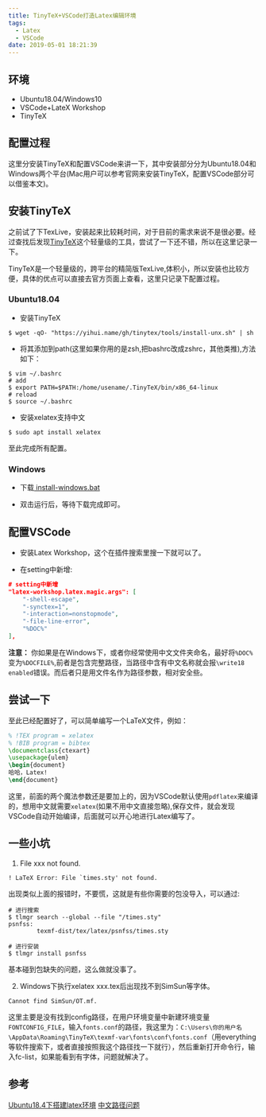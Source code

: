 ```yaml
---
title: TinyTeX+VSCode打造Latex编辑环境
tags:
  - Latex
  - VSCode
date: 2019-05-01 18:21:39
---
```



## 环境

- Ubuntu18.04/Windows10
- VSCode+LateX Workshop
- TinyTeX

## 配置过程

这里分安装TinyTeX和配置VSCode来讲一下，其中安装部分分为Ubuntu18.04和Windows两个平台(Mac用户可以参考官网来安装TinyTeX，配置VSCode部分可以借鉴本文)。

## 安装TinyTeX

之前试了下TexLive，安装起来比较耗时间，对于目前的需求来说不是很必要。经过查找后发现[TinyTeX](https://yihui.name/tinytex/)这个轻量级的工具，尝试了一下还不错，所以在这里记录一下。

TinyTeX是一个轻量级的，跨平台的精简版TexLive,体积小，所以安装也比较方便，具体的优点可以直接去官方页面上查看，这里只记录下配置过程。

### Ubuntu18.04

- 安装TinyTeX

```shell
$ wget -qO- "https://yihui.name/gh/tinytex/tools/install-unx.sh" | sh
```

- 将其添加到path(这里如果你用的是zsh,把bashrc改成zshrc，其他类推),方法如下：

```shell
$ vim ~/.bashrc
# add
$ export PATH=$PATH:/home/usename/.TinyTeX/bin/x86_64-linux
# reload
$ source ~/.bashrc
```

- 安装xelatex支持中文

```shell
$ sudo apt install xelatex
```

至此完成所有配置。

### Windows

- 下载[ install-windows.bat](https://yihui.name/gh/tinytex/tools/install-windows.bat)

- 双击运行后，等待下载完成即可。

## 配置VSCode

- 安装Latex Workshop，这个在插件搜索里搜一下就可以了。

- 在setting中新增:

```json
# setting中新增
"latex-workshop.latex.magic.args": [
    "-shell-escape",
    "-synctex=1",
    "-interaction=nonstopmode",
    "-file-line-error",
    "%DOC%"
],
```

**注意：** 你如果是在Windows下，或者你经常使用中文文件夹命名，最好将`%DOC%`变为`%DOCFILE%`,前者是包含完整路径，当路径中含有中文名称就会报`\write18 enabled`错误。而后者只是用文件名作为路径参数，相对安全些。

## 尝试一下

至此已经配置好了，可以简单编写一个LaTeX文件，例如：

```latex
% !TEX program = xelatex
% !BIB program = bibtex
\documentclass{ctexart}
\usepackage{ulem}
\begin{document}
哈哈，Latex!
\end{document} 
```
这里，前面的两个魔法参数还是要加上的，因为VSCode默认使用`pdflatex`来编译的，想用中文就需要`xelatex`(如果不用中文直接忽略),保存文件，就会发现VSCode自动开始编译，后面就可以开心地进行Latex编写了。

## 一些小坑

1. File xxx not found.

```shell
! LaTeX Error: File `times.sty' not found.
```

出现类似上面的报错时，不要慌，这就是有些你需要的包没导入，可以通过:

```shell
# 进行搜索
$ tlmgr search --global --file "/times.sty"
psnfss:
        texmf-dist/tex/latex/psnfss/times.sty

# 进行安装
$ tlmgr install psnfss
```
基本碰到包缺失的问题，这么做就没事了。

2. Windows下执行xelatex xxx.tex后出现找不到SimSun等字体。

```shell
Cannot find SimSun/OT.mf.
```

这里主要是没有找到config路径，在用户环境变量中新建环境变量`FONTCONFIG_FILE`，输入`fonts.conf`的路径，我这里为：`C:\Users\你的用户名\AppData\Roaming\TinyTeX\texmf-var\fonts\conf\fonts.conf`（用everything等软件搜索下，或者直接按照我这个路径找一下就行），然后重新打开命令行，输入fc-list，如果能看到有字体，问题就解决了。


## 参考
[Ubuntu18.4下搭建latex环境](http://sakyawang.me/2018/11/26/ubuntu-tinytex-vscode-md/)
[中文路径问题](https://github.com/James-Yu/LaTeX-Workshop/issues/157)